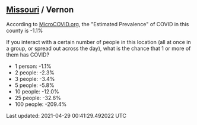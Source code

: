 
## [Missouri](/united-states/missouri) / Vernon

According to [MicroCOVID.org](http://microcovid.org),
the "Estimated Prevalence" of COVID in this county is -1.1%

If you interact with a certain number of people in this location
(all at once in a group, or spread out across the day), what is the chance that
1 or more of them has COVID?

- 1 person: -1.1%
- 2 people: -2.3%
- 3 people: -3.4%
- 5 people: -5.8%
- 10 people: -12.0%
- 25 people: -32.6%
- 100 people: -209.4%

Last updated: 2021-04-29 00:41:29.492022 UTC
